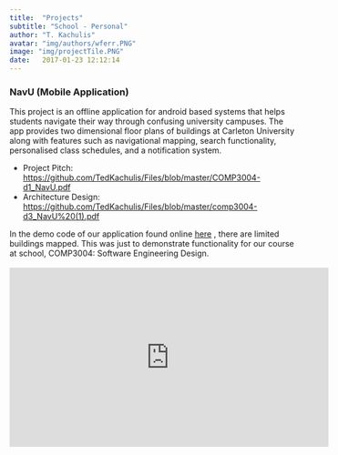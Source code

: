 ```yaml
---
title:  "Projects"
subtitle: "School - Personal"
author: "T. Kachulis"
avatar: "img/authors/wferr.PNG"
image: "img/projectTile.PNG"
date:   2017-01-23 12:12:14
---
```


### NavU (Mobile Application)
<body>This project is an offline application for android based systems that helps students navigate their way through confusing university campuses. The app provides two dimensional floor plans of buildings at Carleton University along with features such as navigational mapping, search functionality, personalised class schedules, and a notification system. </body>

* Project Pitch: https://github.com/TedKachulis/Files/blob/master/COMP3004-d1_NavU.pdf
* Architecture Design: https://github.com/TedKachulis/Files/blob/master/comp3004-d3_NavU%20(1).pdf

<body>
In the demo code of our application found online <a href="https://github.com/TheBearCode/NavU"><ins>here</ins></a> , there are limited buildings mapped. This was just to demonstrate functionality for our course at school, COMP3004: Software Engineering Design. <br><br>
</body>
<iframe width="560" height="315" src="https://www.youtube.com/embed/qjlBw7v1oaQ" frameborder="0" allowfullscreen></iframe>
